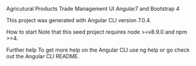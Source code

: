 Agricutural Products Trade Management UI Angular7 and Bootstrap 4


This project was generated with Angular CLI version 7.0.4.

How to start
Note that this seed project requires node >=v8.9.0 and npm >=4.

Further help
To get more help on the Angular CLI use ng help or go check out the Angular CLI README.
